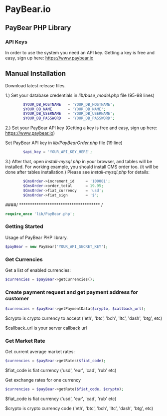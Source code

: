# PayBear.io
## PayBear PHP Library

### API Keys
In order to use the system you need an API key. Getting a key is free and easy, sign up here: https://www.paybear.io

## Manual Installation
Download latest release files.

1.) Set your database credentials in *lib/base_model.php* file (95-98 lines)

```php
        $YOUR_DB_HOSTNAME   = 'YOUR_DB_HOSTNAME';
        $YOUR_DB_NAME       = 'YOUR_DB_NAME';
        $YOUR_DB_USERNAME   = 'YOUR_DB_USERNAME';
        $YOUR_DB_PASSWORD   = 'YOUR_DB_PASSWORD';
```


2.) Set your PayBear API key (Getting a key is free and easy, sign up here: https://www.paybear.io)

Set PayBear API key in *lib/PayBearOrder.php* file (19 line)

```php
        $api_key = 'YOUR_API_KEY_HERE';
```

3.) After that, open *install-mysql.php* in your browser, and tables will be installed. 
For working example, you should install CMS order too. (it will be done after tables installation.)
Please see *install-mysql.php* for details:

```php
        $CmsOrder->increment_id     = '100001';
        $CmsOrder->order_total      = 19.95;
        $CmsOrder->fiat_currency    = 'usd';
        $CmsOrder->fiat_sign        = '$';
```

####/ ************************************* /

```php
require_once 'lib/PayBear.php';
```

### Getting Started

Usage of PayBear PHP library.

```php
$payBear = new PayBear('YOUR_API_SECRET_KEY');
```

### Get Currencies
Get a list of enabled currencies:

```php
$currencies = $payBear->getCurrencies();
```

### Create payment request and get payment address for customer

```php
$currencies = $payBear->getPaymentData($crypto, $callback_url);
```
$crypto is crypto currency to accept ('eth', 'btc', 'bch', 'ltc', 'dash', 'btg', etc)

$callback_url is your server callback url 

### Get Market Rate
Get current average market rates:

```php
$currencies = $payBear->getRates($fiat_code);
```
$fiat_code is fiat currency ('usd', 'eur', 'cad', 'rub' etc)

Get exchange rates for one currency

```php
$currencies = $payBear->getRate($fiat_code, $crypto);
```

$fiat_code is fiat currency ('usd', 'eur', 'cad', 'rub' etc)

$crypto is crypto currency code ('eth', 'btc', 'bch', 'ltc', 'dash', 'btg', etc)

